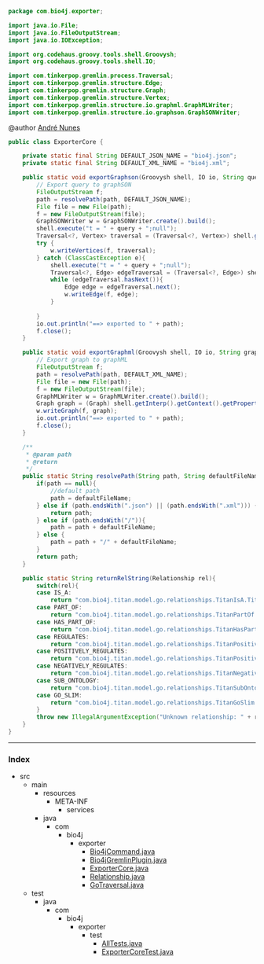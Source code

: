 
```java
package com.bio4j.exporter;

import java.io.File;
import java.io.FileOutputStream;
import java.io.IOException;

import org.codehaus.groovy.tools.shell.Groovysh;
import org.codehaus.groovy.tools.shell.IO;

import com.tinkerpop.gremlin.process.Traversal;
import com.tinkerpop.gremlin.structure.Edge;
import com.tinkerpop.gremlin.structure.Graph;
import com.tinkerpop.gremlin.structure.Vertex;
import com.tinkerpop.gremlin.structure.io.graphml.GraphMLWriter;
import com.tinkerpop.gremlin.structure.io.graphson.GraphSONWriter;
```



@author <a href="mailto:andre.garcia.nunes@gmail.com"> André Nunes </a>
 


```java
public class ExporterCore {

	private static final String DEFAULT_JSON_NAME = "bio4j.json";
	private static final String DEFAULT_XML_NAME = "bio4j.xml";

	public static void exportGraphson(Groovysh shell, IO io, String query, String path) throws IOException {
		// Export query to graphSON
		FileOutputStream f;
		path = resolvePath(path, DEFAULT_JSON_NAME);
		File file = new File(path);
		f = new FileOutputStream(file);
		GraphSONWriter w = GraphSONWriter.create().build();
		shell.execute("t = " + query + ";null");
		Traversal<?, Vertex> traversal = (Traversal<?, Vertex>) shell.getInterp().getContext().getProperty("t");		
		try {
			w.writeVertices(f, traversal);
		} catch (ClassCastException e){
			shell.execute("t = " + query + ";null");
			Traversal<?, Edge> edgeTraversal = (Traversal<?, Edge>) shell.getInterp().getContext().getProperty("t");
			while (edgeTraversal.hasNext()){
				Edge edge = edgeTraversal.next();
				w.writeEdge(f, edge);
			}
			
		}
		io.out.println("==> exported to " + path);
		f.close();		
	}	

	public static void exportGraphml(Groovysh shell, IO io, String graphName, String path) throws IOException {
		// Export graph to graphML
		FileOutputStream f;
		path = resolvePath(path, DEFAULT_XML_NAME);
		File file = new File(path);
		f = new FileOutputStream(file);
		GraphMLWriter w = GraphMLWriter.create().build();
		Graph graph = (Graph) shell.getInterp().getContext().getProperty(graphName);
		w.writeGraph(f, graph);
		io.out.println("==> exported to " + path);
		f.close();	
	}

	/**
	 * @param path
	 * @return
	 */
	public static String resolvePath(String path, String defaultFileName) {
		if(path == null){
			//default path
			path = defaultFileName;
		} else if (path.endsWith(".json") || (path.endsWith(".xml"))) {
			return path;
		} else if (path.endsWith("/")){
			path = path + defaultFileName;
		} else {
			path = path + "/" + defaultFileName;
		}
		return path;
	}

	public static String returnRelString(Relationship rel){
		switch(rel){
		case IS_A:
			return "com.bio4j.titan.model.go.relationships.TitanIsA.TitanIsAType";
		case PART_OF:
			return "com.bio4j.titan.model.go.relationships.TitanPartOf.TitanPartOfType";
		case HAS_PART_OF:
			return "com.bio4j.titan.model.go.relationships.TitanHasPartOf.TitanHasPartOfType";
		case REGULATES:
			return "com.bio4j.titan.model.go.relationships.TitanPositivelyRegulates.TitanRegulatesType";
		case POSITIVELY_REGULATES:
			return "com.bio4j.titan.model.go.relationships.TitanPositivelyRegulates.TitanPositivelyRegulatesType";
		case NEGATIVELY_REGULATES:
			return "com.bio4j.titan.model.go.relationships.TitanNegativelyRegulates.TitanNegativelyRegulatesType";
		case SUB_ONTOLOGY:
			return "com.bio4j.titan.model.go.relationships.TitanSubOntology.TitanSubOntologyType";
		case GO_SLIM:
			return "com.bio4j.titan.model.go.relationships.TitanGoSlim.TitanGoSlimType";				
		}
		throw new IllegalArgumentException("Unknown relationship: " + rel);
	} 
}


```


------

### Index

+ src
  + main
    + resources
      + META-INF
        + services
    + java
      + com
        + bio4j
          + exporter
            + [Bio4jCommand.java][main/java/com/bio4j/exporter/Bio4jCommand.java]
            + [Bio4jGremlinPlugin.java][main/java/com/bio4j/exporter/Bio4jGremlinPlugin.java]
            + [ExporterCore.java][main/java/com/bio4j/exporter/ExporterCore.java]
            + [Relationship.java][main/java/com/bio4j/exporter/Relationship.java]
            + [GoTraversal.java][main/java/com/bio4j/exporter/GoTraversal.java]
  + test
    + java
      + com
        + bio4j
          + exporter
            + test
              + [AllTests.java][test/java/com/bio4j/exporter/test/AllTests.java]
              + [ExporterCoreTest.java][test/java/com/bio4j/exporter/test/ExporterCoreTest.java]

[main/java/com/bio4j/exporter/Bio4jCommand.java]: Bio4jCommand.java.md
[main/java/com/bio4j/exporter/Bio4jGremlinPlugin.java]: Bio4jGremlinPlugin.java.md
[main/java/com/bio4j/exporter/ExporterCore.java]: ExporterCore.java.md
[main/java/com/bio4j/exporter/Relationship.java]: Relationship.java.md
[main/java/com/bio4j/exporter/GoTraversal.java]: GoTraversal.java.md
[test/java/com/bio4j/exporter/test/AllTests.java]: ../../../../../test/java/com/bio4j/exporter/test/AllTests.java.md
[test/java/com/bio4j/exporter/test/ExporterCoreTest.java]: ../../../../../test/java/com/bio4j/exporter/test/ExporterCoreTest.java.md